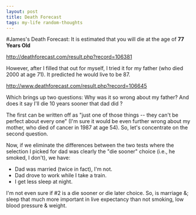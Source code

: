 ```yaml
---
layout: post
title: Death Forecast
tags: my-life random-thoughts
---
```


#James's Death Forecast:
It is estimated that you will die at the age of **77 Years Old**
      
http://deathforecast.com/result.php?record=106381

However, after I filled that out for myself, I tried it for my father (who died 2000 at age 71).  It predicted he would live to be 87. 

http://www.deathforecast.com/result.php?record=106645

Which brings up two questions: Why was it so wrong about my father?  And does it say I'll die 10 years sooner that dad did ?

The first can be written off as "just one of those things -- they can't be perfect about every one" (I'm sure it would be even further wrong about my mother, who died of cancer in 1987 at age 54).  So, let's concentrate on the second question.

Now, if we eliminate the differences between the two tests where the selection I picked for dad was clearly the "die sooner" choice (i.e., he smoked, I don't), we have:

 * Dad was married (twice in fact), I'm not.
 * Dad drove to work while I take a train.
 * I get less sleep at night.

I'm not even sure if #2 is a die sooner or die later choice.  So, is marriage &; sleep that much more important in live expectancy than not smoking, low blood pressure & weight.

